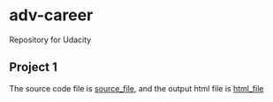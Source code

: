 # adv-career
Repository for Udacity

## Project 1
The source code file is [source_file](./pro1/Test+a+Perceptual+Phenomenon+zh.ipynb), and the output html file is [html_file](./pro1/Test+a+Perceptual+Phenomenon+zh.html)
